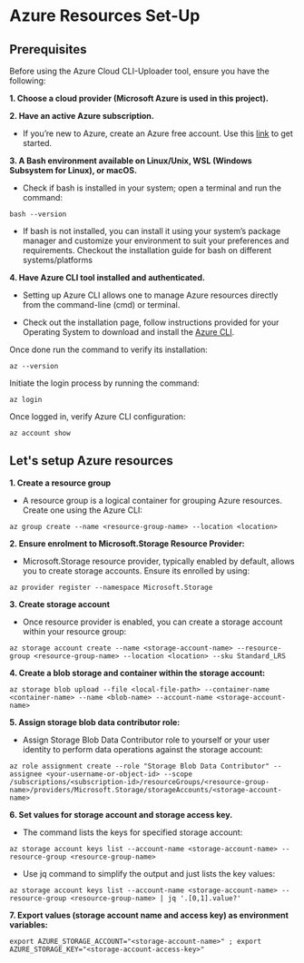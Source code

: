 # Azure Resources Set-Up
## Prerequisites 
Before using the Azure Cloud CLI-Uploader tool, ensure you have the following: 

**1. Choose a cloud provider (Microsoft Azure is used in this project).**  

**2. Have an active Azure subscription.**  

- If you’re new to Azure, create an Azure free account. Use this [link](https://azure.microsoft.com/en-us/free/) to get started.  

**3. A Bash environment available on Linux/Unix, WSL (Windows Subsystem for Linux), or macOS.**  

- Check if bash is installed in your system; open a terminal and run the command: 
```
bash --version 
```

- If bash is not installed, you can install it using your system’s package manager and customize your environment to suit your preferences and requirements. Checkout the installation guide for bash on different systems/platforms 

**4. Have Azure CLI tool installed and authenticated.** 

- Setting up Azure CLI allows one to manage Azure resources directly from the command-line (cmd) or terminal.  

- Check out the installation page, follow instructions provided for your Operating System to download and install the [Azure CLI](https://learn.microsoft.com/en-us/cli/azure/install-azure-cli).  

Once done run the command to verify its installation: 
```
az --version 
```
Initiate the login process by running the command:  
```
az login 
```
Once logged in, verify Azure CLI configuration:  
```
az account show 
```
 ## Let's setup Azure resources 

**1. Create a resource group** 

- A resource group is a logical container for grouping Azure resources. Create one using the Azure CLI: 
```
az group create --name <resource-group-name> --location <location> 
``` 
**2. Ensure enrolment to Microsoft.Storage Resource Provider:**

- Microsoft.Storage resource provider, typically enabled by default, allows you to create storage accounts. Ensure its enrolled by using:  
```
az provider register --namespace Microsoft.Storage 
```

**3. Create storage account**

- Once resource provider is enabled, you can create a storage account within your resource group:  
```
az storage account create --name <storage-account-name> --resource-group <resource-group-name> --location <location> --sku Standard_LRS 
```
 
**4. Create a blob storage and container within the storage account:** 

```
az storage blob upload --file <local-file-path> --container-name <container-name> --name <blob-name> --account-name <storage-account-name> 
```
 
**5. Assign storage blob data contributor role:**

- Assign Storage Blob Data Contributor role to yourself or your user identity to perform data operations against the storage account: 
```
az role assignment create --role "Storage Blob Data Contributor" --assignee <your-username-or-object-id> --scope /subscriptions/<subscription-id>/resourceGroups/<resource-group-name>/providers/Microsoft.Storage/storageAccounts/<storage-account-name> 
```
 
**6. Set values for storage account and storage access key.**
- The command lists the keys for specified storage account:  
```
az storage account keys list --account-name <storage-account-name> --resource-group <resource-group-name>  
```
- Use jq command to simplify the output and just lists the key values: 
```
az storage account keys list --account-name <storage-account-name> --resource-group <resource-group-name> | jq '.[0,1].value?' 
```

**7. Export values (storage account name and access key) as environment variables:** 
```
export AZURE_STORAGE_ACCOUNT="<storage-account-name>" ; export AZURE_STORAGE_KEY="<storage-account-access-key>" 
```
 